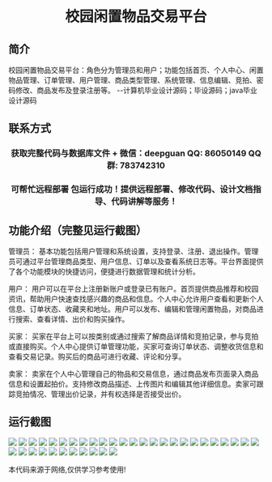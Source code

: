 <p><h1 align="center">校园闲置物品交易平台</h1></p>

## 简介
校园闲置物品交易平台：角色分为管理员和用户；功能包括首页、个人中心、闲置物品管理、订单管理、用户管理、商品类型管理、系统管理、信息编辑、竞拍、密码修改、商品发布及登录注册等。    --计算机毕业设计源码；毕设源码；java毕业设计源码


## 联系方式
<p><h3 align="center">获取完整代码与数据库文件 + 微信：deepguan QQ: 86050149 QQ群: 783742310</h3></p>
<p><h3 align="center">可帮忙远程部署 包运行成功！提供远程部署、修改代码、设计文档指导、代码讲解等服务！</h3></p>

## 功能介绍（完整见运行截图）
管理员： 基本功能包括用户管理和系统设置，支持登录、注册、退出操作。管理员可通过平台管理商品类型、用户信息、订单以及查看系统日志等。平台界面提供了各个功能模块的快捷访问，便捷进行数据管理和统计分析。

用户： 用户可以在平台上注册新账户或登录已有账户。首页提供商品推荐和校园资讯，帮助用户快速查找感兴趣的商品和信息。个人中心允许用户查看和更新个人信息、订单状态、收藏夹和地址。用户可以发布、编辑和管理闲置物品，对商品进行搜索、查看详情、出价和购买操作。

买家： 买家在平台上可以按类别或通过搜索了解商品详情和竞拍记录，参与竞拍或直接购买。个人中心提供订单管理功能，买家可查询订单状态、调整收货信息和查看交易记录。购买后的商品可进行收藏、评论和分享。

卖家： 卖家在个人中心管理自己的物品和交易信息，通过商品发布页面录入商品信息和设置起拍价。支持修改商品描述、上传图片和编辑其他详细信息。卖家可跟踪竞拍情况、管理出价记录，并有权选择是否接受出价。


## 运行截图
![](https://bs-1329754181.cos.ap-shanghai.myqcloud.com/ssm/CampusIdleItemsTradingPlatform/img/001.jpg)
![](https://bs-1329754181.cos.ap-shanghai.myqcloud.com/ssm/CampusIdleItemsTradingPlatform/img/002.jpg)
![](https://bs-1329754181.cos.ap-shanghai.myqcloud.com/ssm/CampusIdleItemsTradingPlatform/img/003.jpg)
![](https://bs-1329754181.cos.ap-shanghai.myqcloud.com/ssm/CampusIdleItemsTradingPlatform/img/004.jpg)
![](https://bs-1329754181.cos.ap-shanghai.myqcloud.com/ssm/CampusIdleItemsTradingPlatform/img/005.jpg)
![](https://bs-1329754181.cos.ap-shanghai.myqcloud.com/ssm/CampusIdleItemsTradingPlatform/img/006.jpg)
![](https://bs-1329754181.cos.ap-shanghai.myqcloud.com/ssm/CampusIdleItemsTradingPlatform/img/007.jpg)
![](https://bs-1329754181.cos.ap-shanghai.myqcloud.com/ssm/CampusIdleItemsTradingPlatform/img/008.jpg)
![](https://bs-1329754181.cos.ap-shanghai.myqcloud.com/ssm/CampusIdleItemsTradingPlatform/img/009.jpg)
![](https://bs-1329754181.cos.ap-shanghai.myqcloud.com/ssm/CampusIdleItemsTradingPlatform/img/010.jpg)
![](https://bs-1329754181.cos.ap-shanghai.myqcloud.com/ssm/CampusIdleItemsTradingPlatform/img/011.jpg)
![](https://bs-1329754181.cos.ap-shanghai.myqcloud.com/ssm/CampusIdleItemsTradingPlatform/img/012.jpg)
![](https://bs-1329754181.cos.ap-shanghai.myqcloud.com/ssm/CampusIdleItemsTradingPlatform/img/013.jpg)
![](https://bs-1329754181.cos.ap-shanghai.myqcloud.com/ssm/CampusIdleItemsTradingPlatform/img/014.jpg)
![](https://bs-1329754181.cos.ap-shanghai.myqcloud.com/ssm/CampusIdleItemsTradingPlatform/img/015.jpg)
![](https://bs-1329754181.cos.ap-shanghai.myqcloud.com/ssm/CampusIdleItemsTradingPlatform/img/016.jpg)
![](https://bs-1329754181.cos.ap-shanghai.myqcloud.com/ssm/CampusIdleItemsTradingPlatform/img/017.jpg)
![](https://bs-1329754181.cos.ap-shanghai.myqcloud.com/ssm/CampusIdleItemsTradingPlatform/img/018.jpg)
![](https://bs-1329754181.cos.ap-shanghai.myqcloud.com/ssm/CampusIdleItemsTradingPlatform/img/019.jpg)
![](https://bs-1329754181.cos.ap-shanghai.myqcloud.com/ssm/CampusIdleItemsTradingPlatform/img/020.jpg)
![](https://bs-1329754181.cos.ap-shanghai.myqcloud.com/ssm/CampusIdleItemsTradingPlatform/img/021.jpg)
![](https://bs-1329754181.cos.ap-shanghai.myqcloud.com/ssm/CampusIdleItemsTradingPlatform/img/022.jpg)
![](https://bs-1329754181.cos.ap-shanghai.myqcloud.com/ssm/CampusIdleItemsTradingPlatform/img/023.jpg)
![](https://bs-1329754181.cos.ap-shanghai.myqcloud.com/ssm/CampusIdleItemsTradingPlatform/img/024.jpg)
![](https://bs-1329754181.cos.ap-shanghai.myqcloud.com/ssm/CampusIdleItemsTradingPlatform/img/025.jpg)
![](https://bs-1329754181.cos.ap-shanghai.myqcloud.com/ssm/CampusIdleItemsTradingPlatform/img/026.jpg)
![](https://bs-1329754181.cos.ap-shanghai.myqcloud.com/ssm/CampusIdleItemsTradingPlatform/img/027.jpg)
![](https://bs-1329754181.cos.ap-shanghai.myqcloud.com/ssm/CampusIdleItemsTradingPlatform/img/028.jpg)
![](https://bs-1329754181.cos.ap-shanghai.myqcloud.com/ssm/CampusIdleItemsTradingPlatform/img/029.jpg)
![](https://bs-1329754181.cos.ap-shanghai.myqcloud.com/ssm/CampusIdleItemsTradingPlatform/img/030.jpg)
![](https://bs-1329754181.cos.ap-shanghai.myqcloud.com/ssm/CampusIdleItemsTradingPlatform/img/031.jpg)
![](https://bs-1329754181.cos.ap-shanghai.myqcloud.com/ssm/CampusIdleItemsTradingPlatform/img/032.jpg)
![](https://bs-1329754181.cos.ap-shanghai.myqcloud.com/ssm/CampusIdleItemsTradingPlatform/img/033.jpg)
![](https://bs-1329754181.cos.ap-shanghai.myqcloud.com/ssm/CampusIdleItemsTradingPlatform/img/034.jpg)
![](https://bs-1329754181.cos.ap-shanghai.myqcloud.com/ssm/CampusIdleItemsTradingPlatform/img/035.jpg)
![](https://bs-1329754181.cos.ap-shanghai.myqcloud.com/ssm/CampusIdleItemsTradingPlatform/img/036.jpg)

<p>本代码来源于网络,仅供学习参考使用!</p>
